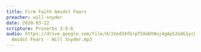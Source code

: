 ```yaml
---
title: Firm Faith Amidst Fears
preacher: will-snyder
date: 2020-03-22
scripture: Proverbs 3:5-6
audio: https://drive.google.com/file/d/1Ved34fGrpT5XmDtWuj4gApS2GdG1yckQ/view
  Amidst Fears - Will Snyder.mp3
---
```

